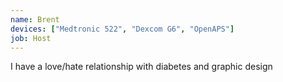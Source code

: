 ```yaml
---
name: Brent
devices: ["Medtronic 522", "Dexcom G6", "OpenAPS"]
job: Host
---
```

I have a love/hate relationship with diabetes and graphic design
